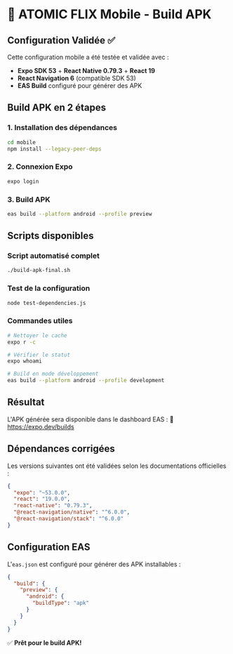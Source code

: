 # 🚀 ATOMIC FLIX Mobile - Build APK

## Configuration Validée ✅

Cette configuration mobile a été testée et validée avec :
- **Expo SDK 53** + **React Native 0.79.3** + **React 19**
- **React Navigation 6** (compatible SDK 53)
- **EAS Build** configuré pour générer des APK

## Build APK en 2 étapes

### 1. Installation des dépendances
```bash
cd mobile
npm install --legacy-peer-deps
```

### 2. Connexion Expo
```bash
expo login
```

### 3. Build APK
```bash
eas build --platform android --profile preview
```

## Scripts disponibles

### Script automatisé complet
```bash
./build-apk-final.sh
```

### Test de la configuration
```bash
node test-dependencies.js
```

### Commandes utiles
```bash
# Nettoyer le cache
expo r -c

# Vérifier le statut
expo whoami

# Build en mode développement
eas build --platform android --profile development
```

## Résultat

L'APK générée sera disponible dans le dashboard EAS :
🔗 https://expo.dev/builds

## Dépendances corrigées

Les versions suivantes ont été validées selon les documentations officielles :

```json
{
  "expo": "~53.0.0",
  "react": "19.0.0",
  "react-native": "0.79.3",
  "@react-navigation/native": "^6.0.0",
  "@react-navigation/stack": "^6.0.0"
}
```

## Configuration EAS

L'`eas.json` est configuré pour générer des APK installables :

```json
{
  "build": {
    "preview": {
      "android": {
        "buildType": "apk"
      }
    }
  }
}
```

✅ **Prêt pour le build APK!**